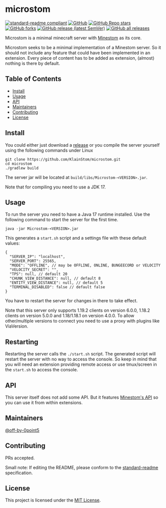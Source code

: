 # microstom

[![standard-readme compliant](https://img.shields.io/badge/standard--readme-OK-green.svg?style=flat-square)](https://github.com/RichardLitt/standard-readme)
[![GitHub](https://img.shields.io/github/license/KlainStom/microstom?style=flat-square&color=b2204c)](https://github.com/KlainStom/microstom/blob/master/LICENSE)
[![GitHub Repo stars](https://img.shields.io/github/stars/KlainStom/microstom?style=flat-square)](https://github.com/KlainStom/microstom/stargazers)
[![GitHub forks](https://img.shields.io/github/forks/KlainStom/microstom?style=flat-square)](https://github.com/KlainStom/microstom/network/members)
[![GitHub release (latest SemVer)](https://img.shields.io/github/v/release/KlainStom/microstom?style=flat-square)](https://github.com/KlainStom/microstom/releases/latest)
[![GitHub all releases](https://img.shields.io/github/downloads/KlainStom/microstom/total?style=flat-square)](https://github.com/KlainStom/microstom/releases)

Microstom is a minimal minecraft server with [Minestom](https://github.com/Minestom/Minestom) as its core.

Microstom seeks to be a minimal implementation of a Minestom server.
So it should not include any feature that could have been implemented in an extension.
Every piece of content has to be added as extension, (almost) nothing is there by default.

## Table of Contents

- [Install](#install)
- [Usage](#usage)
- [API](#api)
- [Maintainers](#maintainers)
- [Contributing](#contributing)
- [License](#license)

## Install
You could either just download a [release](https://github.com/KlainStom/microstom/releases) or you compile the server yourself using the following commands under Linux
```shell
git clone https://github.com/KlainStom/microstom.git
cd microstom
./gradlew build
```
The server jar will be located at `build/libs/Microstom-<VERSION>.jar`.

Note that for compiling you need to use a JDK 17.

## Usage
To run the server you need to have a Java 17 runtime installed.
Use the following command to start the server for the first time.
```shell
java -jar Microstom-<VERSION>.jar
```
This generates a `start.sh` script and a settings file with these default values:
```json5
{
  "SERVER_IP": "localhost",
  "SERVER_PORT": 25565,
  "MODE": "OFFLINE", // may be OFFLINE, ONLINE, BUNGEECORD or VELOCITY
  "VELOCITY_SECRET": "",
  "TPS": null, // default 20
  "CHUNK_VIEW_DISTANCE": null, // default 8
  "ENTITY_VIEW_DISTANCE": null, // default 5
  "TERMINAL_DISABLED": false // default false
}
```
You have to restart the server for changes in there to take effect.

Note that this server only supports 1.19.2 clients on version 6.0.0, 1.18.2 clients on version 5.0.0 and 1.18/1.18.1 on version 4.0.0. To allow other/multiple versions to connect you need to use a proxy with plugins like ViaVersion.

## Restarting
Restarting the server calls the `./start.sh` script.
The generated script will restart the server with no way to access the console.
So keep in mind that you will need an extension providing remote access or use tmux/screen in the `start.sh` to access the console.


## API
This server itself does not add some API. But it features [Minestom's API](https://github.com/Minestom/Minestom) so you can use it from within extensions.

## Maintainers

[@off-by-0point5](https://github.com/off-by-0point5)

## Contributing

PRs accepted.

Small note: If editing the README, please conform to the [standard-readme](https://github.com/RichardLitt/standard-readme) specification.

## License

This project is licensed under the [MIT License](LICENSE).
